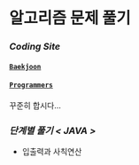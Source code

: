 # 알고리즘 문제 풀기

### *Coding Site*
#### [`Baekjoon`](https://www.acmicpc.net/)
#### [`Programmers`](https://programmers.co.kr/)

꾸준히 합시다...


### *단계별 풀기 < JAVA >*
- 입출력과 사칙연산